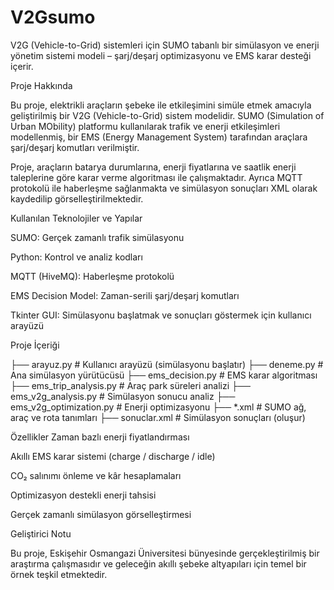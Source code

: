 # V2Gsumo
V2G (Vehicle-to-Grid) sistemleri için SUMO tabanlı bir simülasyon ve enerji yönetim sistemi modeli – şarj/deşarj optimizasyonu ve EMS karar desteği içerir.



Proje Hakkında

Bu proje, elektrikli araçların şebeke ile etkileşimini simüle etmek amacıyla geliştirilmiş bir V2G (Vehicle-to-Grid) sistem modelidir. SUMO (Simulation of Urban MObility) platformu kullanılarak trafik ve enerji etkileşimleri modellenmiş, bir EMS (Energy Management System) tarafından araçlara şarj/deşarj komutları verilmiştir.

Proje, araçların batarya durumlarına, enerji fiyatlarına ve saatlik enerji taleplerine göre karar verme algoritması ile çalışmaktadır. Ayrıca MQTT protokolü ile haberleşme sağlanmakta ve simülasyon sonuçları XML olarak kaydedilip görselleştirilmektedir.

Kullanılan Teknolojiler ve Yapılar

SUMO: Gerçek zamanlı trafik simülasyonu

Python: Kontrol ve analiz kodları

MQTT (HiveMQ): Haberleşme protokolü

EMS Decision Model: Zaman-serili şarj/deşarj komutları

Tkinter GUI: Simülasyonu başlatmak ve sonuçları göstermek için kullanıcı arayüzü

Proje İçeriği



├── arayuz.py               # Kullanıcı arayüzü (simülasyonu başlatır)
├── deneme.py               # Ana simülasyon yürütücüsü
├── ems_decision.py         # EMS karar algoritması
├── ems_trip_analysis.py    # Araç park süreleri analizi
├── ems_v2g_analysis.py     # Simülasyon sonucu analiz
├── ems_v2g_optimization.py # Enerji optimizasyonu
├── *.xml                   # SUMO ağ, araç ve rota tanımları
├── sonuclar.xml            # Simülasyon sonuçları (oluşur)


Özellikler
Zaman bazlı enerji fiyatlandırması

Akıllı EMS karar sistemi (charge / discharge / idle)

CO₂ salınımı önleme ve kâr hesaplamaları

Optimizasyon destekli enerji tahsisi

Gerçek zamanlı simülasyon görselleştirmesi

Geliştirici Notu


Bu proje, Eskişehir Osmangazi Üniversitesi bünyesinde gerçekleştirilmiş bir araştırma çalışmasıdır ve geleceğin akıllı şebeke altyapıları için temel bir örnek teşkil etmektedir.

